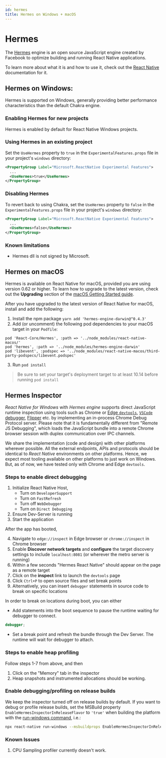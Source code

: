 ```yaml
---
id: hermes
title: Hermes on Windows + macOS
---
```


# Hermes

The [Hermes](https://hermesengine.dev/) engine is an open source JavaScript engine created by Facebook to optimize building and running React Native applications.

To learn more about what it is and how to use it, check out the [React Native](https://reactnative.dev/docs/hermes#docsNav) documentation for it.

## Hermes on Windows:

Hermes is supported on Windows, generally providing better performance characteristics than the default Chakra engine.

### Enabling Hermes for new projects

Hermes is enabled by default for React Native Windows projects.

### Using Hermes in an existing project

Set the `UseHermes` property to `true` in the `ExperimentalFeatures.props` file in your project's `windows` directory:

```xml
<PropertyGroup Label="Microsoft.ReactNative Experimental Features">
  ...
  <UseHermes>true</UseHermes>
</PropertyGroup>
```

### Disabling Hermes

To revert back to using Chakra, set the `UseHermes` property to `false` in the `ExperimentalFeatures.props` file in your project's `windows` directory:

```xml
<PropertyGroup Label="Microsoft.ReactNative Experimental Features">
  ...
  <UseHermes>false</UseHermes>
</PropertyGroup>
```

### Known limitations

- Hermes dll is not signed by Microsoft.

## Hermes on macOS

Hermes is available on React Native for macOS, provided you are using version 0.62 or higher.
To learn how to upgrade to the latest version, check out the **Upgrading** section of the [macOS Getting Started guide](rnm-getting-started.md).

After you have upgraded to the latest version of React Native for macOS, install and add the following:

1. Install the npm package `yarn add 'hermes-engine-darwin@^0.4.3'`
2. Add (or uncomment) the following pod dependencies to your macOS target in your `Podfile`:<br>

```
pod 'React-Core/Hermes', :path => '../node_modules/react-native-macos/'
pod 'hermes', :path => '../node_modules/hermes-engine-darwin'
pod 'libevent', :podspec => '../node_modules/react-native-macos/third-party-podspecs/libevent.podspec'
```

3. Run `pod install`

> Be sure to set your target's deployment target to at least 10.14 before running `pod install`

## Hermes Inspector

*React Native for Windows* with *Hermes engine* supports direct JavaScript runtime inspection using tools such as Chrome or [Edge `devtools`](https://docs.microsoft.com/microsoft-edge/devtools-guide-chromium/), [`VSCode` debugger](https://code.visualstudio.com/Docs/editor/debugging), [Flipper](https://fbflipper.com/) etc. by implementing an in-process Chrome Debug Protocol server. 
Please note that it is fundamentally different from "Remote JS Debugging", which loads the JavaScript bundle into a remote Chrome browser session with duplex communication over IPC channels.

We share the implementation (code and design) with other platforms wherever possible. All the external endpoints, APIs and protocols should be identical to *React Native* environments on other platforms. 
Hence, we expect most tooling available on other platforms to just work on Windows. But, as of now, we have tested only with Chrome and Edge `devtools`.

### Steps to enable direct debugging

1. Initialize React Native Host,
   - Turn on `DeveloperSupport` 
   - Turn on `FastRefresh`
   - Turn off `WebDebugger`
   - Turn on `Direct Debugging`
2. Ensure Dev-Server is running
3. Start the application

After the app has booted,

4. Navigate to `edge://inspect` in Edge browser or `chrome://inspect` in Chrome browser
5. Enable **Discover network targets** and **configure** the target discovery settings to include `localhost:8081` (or wherever the metro server is running)
6. Within a few seconds "Hermes React Native" should appear on the page as a remote target
7. Click on the **inspect** link to launch the `devtools` page
8. Click `Ctrl+P` to open source files and set break points
9. Alternatively, you can insert `debugger` statements in source code to break on specific locations

In order to break on locations during boot, you can either

- Add statements into the boot sequence to pause the runtime waiting for debugger to connect.
```js
debugger;
```
- Set a break point and refresh the bundle through the Dev Server. The runtime will wait for debugger to attach.


### Steps to enable heap profiling

Follow steps 1-7 from above, and then
1. Click on the "Memory" tab in the inspector
2. Heap snapshots and instrumented allocations should be working.

### Enable debugging/profiling on release builds

We keep the inspector turned off on release builds by default. If you want to debug or profile release builds, set the MSBuild property `EnableHermesInspectorInReleaseFlavor` to `'true'` when building the platform with the [run-windows command](run-windows-cli.md), i.e.:

```bash
npx react-native run-windows --msbuildprops EnableHermesInspectorInReleaseFlavor=true
```

### Known Issues

1. CPU Sampling profiler currently doesn't work.


